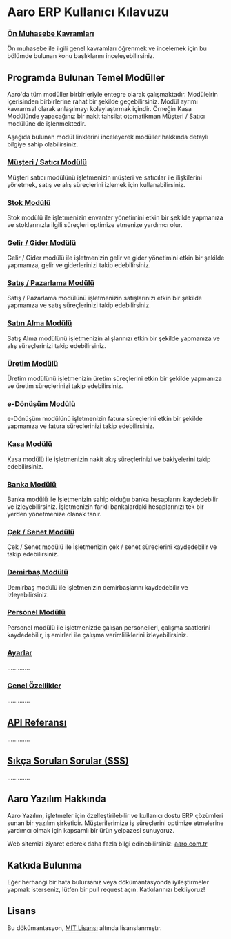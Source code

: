 # Aaro ERP Kullanıcı Kılavuzu

### [Ön Muhasebe Kavramları](../OnMuhasebeGiris/Icindekiler.md)
Ön muhasebe ile ilgili genel kavramları öğrenmek ve incelemek için bu bölümde bulunan konu başlıklarını inceleyebilirsiniz.



## Programda Bulunan Temel Modüller

Aaro'da tüm modüller birbirleriyle entegre olarak çalışmaktadır. Modülelrin içerisinden birbirlerine rahat bir şekilde geçebilirsiniz. Modül ayrımı kavramsal olarak anlaşılmayı kolaylaştırmak içindir. Örneğin Kasa Modülünde yapacağınız bir nakit tahsilat otomatikman Müşteri / Satıcı modülüne de işlenmektedir.

Aşağıda bulunan modül linklerini inceleyerek modüller hakkında detaylı bilgiye sahip olabilirsiniz.


### [Müşteri / Satıcı Modülü](../MusteriSatici/Icindekiler.md)

Müşteri satıcı modülünü işletmenizin müşteri ve satıcılar ile ilişkilerini yönetmek, satış ve alış süreçlerini izlemek için kullanabilirsiniz. 

### [Stok Modülü](../Stok/Icindekiler.md)

Stok modülü ile işletmenizin envanter yönetimini etkin bir şekilde yapmanıza ve stoklarınızla ilgili süreçleri optimize etmenize yardımcı olur.

### [Gelir / Gider Modülü](../GelirGider/Icindekiler.md)

Gelir / Gider modülü ile işletmenizin gelir ve gider yönetimini etkin bir şekilde yapmanıza, gelir ve giderlerinizi takip edebilirsiniz.

### [Satış / Pazarlama Modülü](../SatisPazarlama/Icindekiler.md)

Satış / Pazarlama modülünü işletmenizin satışlarınızı etkin bir şekilde yapmanıza ve satış süreçlerinizi takip edebilirsiniz. 

### [Satın Alma Modülü](../SatinAlma/Icindekiler.md)

Satış Alma modülünü işletmenizin alışlarınızı etkin bir şekilde yapmanıza ve alış süreçlerinizi takip edebilirsiniz. 

### [Üretim Modülü](../Uretim/Icindekiler.md)

Üretim modülünü işletmenizin üretim süreçlerini etkin bir şekilde yapmanıza ve üretim süreçlerinizi takip edebilirsiniz. 

### [e-Dönüşüm Modülü](../E-Donusum/Icindekiler.md)

e-Dönüşüm modülünü işletmenizin fatura süreçlerini etkin bir şekilde yapmanıza ve fatura süreçlerinizi takip edebilirsiniz. 

### [Kasa Modülü](../Kasa/Icindekiler.md)

Kasa modülü ile işletmenizin nakit akış süreçlerinizi ve bakiyelerini takip edebilirsiniz. 

### [Banka Modülü](../Banka/Icindekiler.md)

Banka modülü ile İşletmenizin sahip olduğu banka hesaplarını kaydedebilir ve izleyebilirsiniz. İşletmenizin farklı bankalardaki hesaplarınızı tek bir yerden yönetmenize olanak tanır.

### [Çek / Senet Modülü](../CekSenet/Icindekiler.md)

Çek / Senet modülü ile İşletmenizin çek / senet süreçlerini kaydedebilir ve takip edebilirsiniz. 

### [Demirbaş Modülü](../Demirbas/Icindekiler.md)

Demirbaş modülü ile işletmenizin demirbaşlarını kaydedebilir ve izleyebilirsiniz.

### [Personel Modülü](../Personel/Icindekiler.md)

Personel modülü ile işletmenizde çalışan personelleri, çalışma saatlerini kaydedebilir, iş emirleri ile çalışma verimliliklerini izleyebilirsiniz.

### [Ayarlar](../Ayarlar/Icindekiler.md)

.............

### [Genel Özellikler](../GenelOzellikler/Icindekiler.md)

.............

## [API Referansı](../API/Icindekiler.md)

.............

## [Sıkça Sorulan Sorular (SSS)](../sss.md)

.............


## Aaro Yazılım Hakkında

Aaro Yazılım, işletmeler için özelleştirilebilir ve kullanıcı dostu ERP çözümleri sunan bir yazılım şirketidir. Müşterilerimize iş süreçlerini optimize etmelerine yardımcı olmak için kapsamlı bir ürün yelpazesi sunuyoruz.

Web sitemizi ziyaret ederek daha fazla bilgi edinebilirsiniz: 
[aaro.com.tr](https://www.aaro.com.tr)

## Katkıda Bulunma

Eğer herhangi bir hata bulursanız veya dökümantasyonda iyileştirmeler yapmak isterseniz, lütfen bir pull request açın. Katkılarınızı bekliyoruz!

## Lisans

Bu dökümantasyon, [MIT Lisansı](LICENSE) altında lisanslanmıştır.
